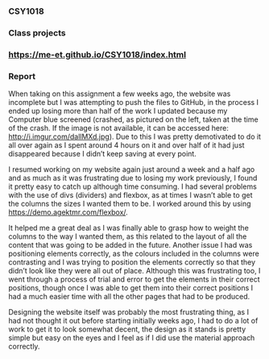 ### CSY1018
### Class projects
### https://me-et.github.io/CSY1018/index.html
### Report

When taking on this assignment a few weeks ago, the website was incomplete but I was attempting to push the files to GitHub,
in the process I ended up losing more than half of the work I updated because my Computer blue screened (crashed, as pictured
on the left, taken at the time of the crash. If the image is not available, it can be accessed here: http://i.imgur.com/dallMXd.jpg).
Due to this I was pretty demotivated to do it all over again as I spent around 4 hours on it and over half of it had just disappeared 
because I didn’t keep saving at every point. 

I resumed working on my website again just around a week and a half ago and as much as it was frustrating due to losing my work previously,
I found it pretty easy to catch up although time consuming. I had several problems with the use of divs (dividers) and flexbox, as at times 
I wasn’t able to get the columns the sizes I wanted them to be. I worked around this by using https://demo.agektmr.com/flexbox/.

It helped me a great deal as I was finally able to grasp how to weight the columns to the way I wanted them, as this related to the layout
of all the content that was going to be added in the future. Another issue I had was positioning elements correctly, as the colours included
in the columns were contrasting and I was trying to position the elements correctly so that they didn’t look like they were all out of place.
Although this was frustrating too, I went through a process of trial and error to get the elements in their correct positions, though once I
was able to get them into their correct positions I had a much easier time with all the other pages that had to be produced.

Designing the website itself was probably the most frustrating thing, as I had not thought it out before starting initially weeks ago, I had
to do a lot of work to get it to look somewhat decent, the design as it stands is pretty simple but easy on the eyes and I feel as if I did
use the material approach correctly.
